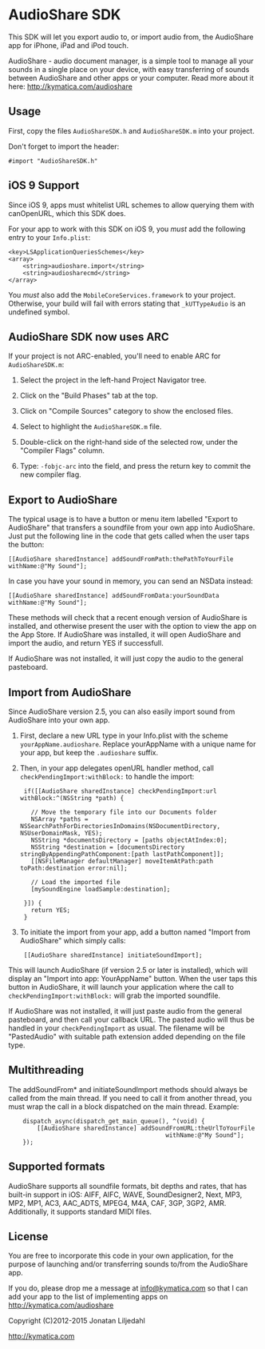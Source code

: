 AudioShare SDK
==============

This SDK will let you export audio to, or import audio from, the AudioShare app for iPhone, iPad and iPod touch.

AudioShare - audio document manager, is a simple tool to manage all your sounds in a single
place on your device, with easy transferring of sounds between AudioShare and other apps or
your computer. Read more about it here: http://kymatica.com/audioshare

Usage
-----
First, copy the files `AudioShareSDK.h` and `AudioShareSDK.m` into your project.

Don't forget to import the header:

    #import "AudioShareSDK.h"

iOS 9 Support
-------------
Since iOS 9, apps must whitelist URL schemes to allow querying them with canOpenURL, which this SDK does.

For your app to work with this SDK on iOS 9, you *must* add the following entry to your `Info.plist`:

    <key>LSApplicationQueriesSchemes</key>
    <array>
        <string>audioshare.import</string>
        <string>audiosharecmd</string>
    </array>

You *must* also add the `MobileCoreServices.framework` to your project. Otherwise, your build will fail with errors stating that `_kUTTypeAudio` is an undefined symbol.

AudioShare SDK now uses ARC
---------------------------
If your project is not ARC-enabled, you'll need to enable ARC for `AudioShareSDK.m`:

1. Select the project in the left-hand Project Navigator tree.

2. Click on the "Build Phases" tab at the top.

3. Click on "Compile Sources" category to show the enclosed files.

4. Select to highlight the `AudioShareSDK.m` file.

5. Double-click on the right-hand side of the selected row, under the "Compiler Flags" column.

6. Type: `-fobjc-arc` into the field, and press the return key to commit the new compiler flag.

Export to AudioShare
--------------------
The typical usage is to have a button or menu item labelled "Export to AudioShare" that
transfers a soundfile from your own app into AudioShare. Just put the following line in
the code that gets called when the user taps the button:

    [[AudioShare sharedInstance] addSoundFromPath:thePathToYourFile withName:@"My Sound"];

In case you have your sound in memory, you can send an NSData instead:

    [[AudioShare sharedInstance] addSoundFromData:yourSoundData withName:@"My Sound"];

These methods will check that a recent enough version of AudioShare is installed, and otherwise
present the user with the option to view the app on the App Store. If AudioShare was installed,
it will open AudioShare and import the audio, and return YES if successfull.

If AudioShare was not installed, it will just copy the audio to the general pasteboard.

Import from AudioShare
----------------------
Since AudioShare version 2.5, you can also easily import sound from AudioShare into your own app.

1. First, declare a new URL type in your Info.plist with the scheme `yourAppName.audioshare`. Replace yourAppName with a unique name for your app, but keep the `.audioshare` suffix.

2. Then, in your app delegates openURL handler method, call `checkPendingImport:withBlock:` to handle the import:

        if([[AudioShare sharedInstance] checkPendingImport:url withBlock:^(NSString *path) {

          // Move the temporary file into our Documents folder
          NSArray *paths = NSSearchPathForDirectoriesInDomains(NSDocumentDirectory, NSUserDomainMask, YES);
          NSString *documentsDirectory = [paths objectAtIndex:0];
          NSString *destination = [documentsDirectory stringByAppendingPathComponent:[path lastPathComponent]];
          [[NSFileManager defaultManager] moveItemAtPath:path toPath:destination error:nil];

          // Load the imported file
          [mySoundEngine loadSample:destination];

        }]) {
          return YES;
        }

3. To initiate the import from your app, add a button named "Import from AudioShare" which simply calls:

        [[AudioShare sharedInstance] initiateSoundImport];
    
This will launch AudioShare (if version 2.5 or later is installed), which will display an "Import into app: YourAppName" button. When the user taps this button in AudioShare, it will launch your application where the call to `checkPendingImport:withBlock:` will grab the imported soundfile.

If AudioShare was not installed, it will just paste audio from the general pasteboard, and then call your callback URL. The pasted audio will thus be handled in your `checkPendingImport` as usual. The filename will be "PastedAudio" with suitable path extension added depending on the file type.

Multithreading
--------------
The addSoundFrom* and initiateSoundImport methods should always be called from the main thread. If you need to call it from another thread, you must wrap the call in a block dispatched on the main thread. Example:

        dispatch_async(dispatch_get_main_queue(), ^(void) {
            [[AudioShare sharedInstance] addSoundFromURL:theUrlToYourFile
                                                withName:@"My Sound"];
        });

Supported formats
-----------------

AudioShare supports all soundfile formats, bit depths and rates, that has built-in support in iOS: AIFF, AIFC, WAVE, SoundDesigner2, Next, MP3, MP2, MP1, AC3, AAC_ADTS, MPEG4, M4A, CAF, 3GP, 3GP2, AMR. Additionally, it supports standard MIDI files.

License
-------

You are free to incorporate this code in your own application, for the purpose of launching
and/or transferring sounds to/from the AudioShare app.

If you do, please drop me a message at info@kymatica.com so that I can add your app to the list of implementing apps on http://kymatica.com/audioshare

Copyright (C)2012-2015 Jonatan Liljedahl

http://kymatica.com
